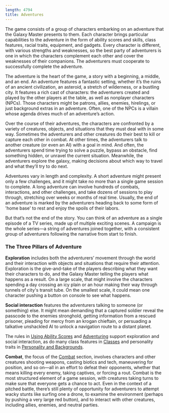 ```yaml
---
length: 4794
title: Adventures
---
```


The game consists of a group of characters embarking on an adventure that the Galaxy Master presents to them. Each
character brings particular capabilities to the adventure in the form of ability scores and skills, class features,
racial traits, equipment, and gadgets. Every character is different, with various strengths and weaknesses, so the best
party of adventurers is one in which the characters complement each other and cover the weaknesses of their companions.
The adventurers must cooperate to successfully complete the adventure.

The adventure is the heart of the game, a story with a beginning, a middle, and an end. An adventure features a fantastic
setting, whether it’s the ruins of an ancient civilization, an asteroid, a stretch of wilderness, or a bustling city. It
features a rich cast of characters: the adventurers created and played by the other players at the table, as well as
nonplayer characters (NPCs). Those characters might be patrons, allies, enemies, hirelings, or just background extras
in an adventure. Often, one of the NPCs is a villain whose agenda drives much of an adventure’s action.

Over the course of their adventures, the characters are confronted by a variety of creatures, objects, and situations
that they must deal with in some way. Sometimes the adventurers and other creatures do their best to kill or capture
each other in combat. At other times, the adventurers talk to another creature (or even an AI) with a goal in mind. And
often, the adventurers spend time trying to solve a puzzle, bypass an obstacle, find something hidden, or unravel the
current situation. Meanwhile, the adventurers explore the galaxy, making decisions about which way to travel and what
they’ll try to do next.

Adventures vary in length and complexity. A short adventure might present only a few challenges, and it might take no
more than a single game session to complete. A long adventure can involve hundreds of combats, interactions, and other
challenges, and take dozens of sessions to play through, stretching over weeks or months of real time. Usually, the end
of an adventure is marked by the adventurers heading back to some form of 'home base' to rest and enjoy the spoils of
their labors.

But that’s not the end of the story. You can think of an adventure as a single episode of a TV series, made up of
multiple exciting scenes. A campaign is the whole series—a string of adventures joined together, with a consistent group
of adventurers following the narrative from start to finish.

### The Three Pillars of Adventure

__Exploration__ includes both the adventurers’ movement through the world and their interaction with objects and situations
that require their attention. Exploration is the give-and-take of the players describing what they want their characters
to do, and the Galaxy Master telling the players what happens as a result. On a large scale, that might involve the
characters spending a day crossing an icy plain or an hour making their way through tunnels of city's transit tube. On
the smallest scale, it could mean one character pushing a button on console to see what happens.

__Social interaction__ features the adventurers talking to someone (or something) else. It might mean demanding that a
captured soldier reveal the passcode to the enemies stronghold, getting information from a rescued prisoner, pleading for
mercy from an krogan chieftain, or persuading a talkative unshackled AI to unlock a navigation route to a distant planet.

The rules in <a href="needsLink!!!">Using Ability Scores</a> and <a href="needsLink!!!">Adventuring</a> support exploration
and social interaction, as do many class features in <a href="needsLink!!!">Classes</a> and personality traits
in <a href="needsLink!!!">Personality and Backgrounds</a>.

__Combat__, the focus of the <a href="needsLink!!!">Combat</a> section, involves characters and other creatures
shooting weapons, casting biotics and tech, maneuvering for position, and so on—all in an effort to defeat their opponents,
whether that means killing every enemy, taking captives, or forcing a rout. Combat is the most structured element of a
game session, with creatures taking turns to make sure that everyone gets a chance to act. Even in the context of a
pitched battle, there’s still plenty of opportunity for adventurers to attempt wacky stunts like surfing one a drone,
to examine the environment (perhaps by pushing a very large red button), and to interact with other creatures,
including allies, enemies, and neutral parties.

<source-reference pages="4-5" source="basic"></source-reference>
